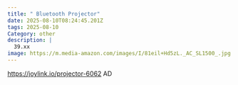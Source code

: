 ```yaml
---
title: " Bluetooth Projector"
date: 2025-08-10T08:24:45.201Z
tags: 2025-08-10
Category: other
description: |
  39.xx
image: https://m.media-amazon.com/images/I/81eil+Hd5zL._AC_SL1500_.jpg
---
```

https://joylink.io/projector-6062
AD